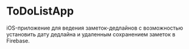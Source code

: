 # ToDoListApp
iOS-приложение для ведения заметок-дедлайнов с возможностью установить дату дедлайна и удаленным сохранением заметок в Firebase.
